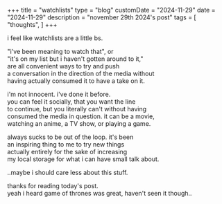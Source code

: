 +++
title = "watchlists"
type = "blog"
customDate = "2024-11-29"
date = "2024-11-29"
description = "november 29th 2024's post"
tags = [
    "thoughts",
]
+++

i feel like watchlists are a little bs.

"i've been meaning to watch that", or\
"it's on my list but i haven't gotten around to it,"\
are all convenient ways to try and push\
a conversation in the direction of the media without\
having actually consumed it to have a take on it.

i'm not innocent. i've done it before.\
you can feel it socially, that you want the line\
to continue, but you literally can't without having\
consumed the media in question. it can be a movie,\
watching an anime, a TV show, or playing a game.

always sucks to be out of the loop. it's been\
an inspiring thing to me to try new things\
actually entirely for the sake of increasing\
my local storage for what i can have small talk about.

..maybe i should care less about this stuff.

thanks for reading today's post.\
yeah i heard game of thrones was great, haven't seen it though..